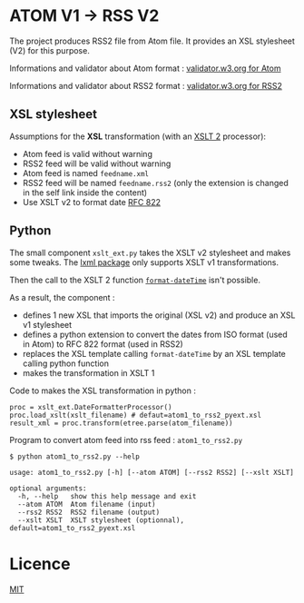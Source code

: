 # ATOM V1 -> RSS V2
The project produces RSS2 file from Atom file. It provides an XSL stylesheet (V2) for this purpose.

Informations and validator about Atom format : [validator.w3.org for Atom](https://validator.w3.org/feed/docs/atom.html)

Informations and validator about RSS2 format : [validator.w3.org for RSS2](https://validator.w3.org/feed/docs/rss2.html)

## XSL stylesheet
Assumptions for the **XSL** transformation (with an [XSLT 2](https://www.w3.org/TR/xslt20) processor):
 - Atom feed is valid without warning 
 - RSS2 feed will be valid without warning
 - Atom feed is named `feedname.xml`
 - RSS2 feed will be named `feedname.rss2` (only the extension is changed in the self link inside the content)
 - Use XSLT v2 to format date [RFC 822](http://www.faqs.org/rfcs/rfc822.html)

## Python 
The small component `xslt_ext.py` takes the XSLT v2 stylesheet and makes some tweaks.
The [lxml package](https://pypi.python.org/pypi/lxml) only supports XSLT v1 transformations. 

Then the call to the XSLT 2 function [`format-dateTime`](https://www.w3.org/TR/xslt20/#format-date) isn't possible. 

As a result, the component :
- defines 1 new XSL that imports the original (XSL v2) and produce an XSL v1 stylesheet
- defines a python extension to convert the dates from ISO format (used in Atom) to RFC 822 format (used in RSS2)
- replaces the XSL template calling `format-dateTime` by an XSL template calling python function
- makes the transformation in XSLT 1

Code to makes the XSL transformation in python :

```
proc = xslt_ext.DateFormatterProcessor()
proc.load_xslt(xslt_filename) # defaut=atom1_to_rss2_pyext.xsl
result_xml = proc.transform(etree.parse(atom_filename))

```

Program to convert atom feed into rss feed : `atom1_to_rss2.py`
```
$ python atom1_to_rss2.py --help

usage: atom1_to_rss2.py [-h] [--atom ATOM] [--rss2 RSS2] [--xslt XSLT]

optional arguments:
  -h, --help   show this help message and exit
  --atom ATOM  Atom filename (input)
  --rss2 RSS2  RSS2 filename (output)
  --xslt XSLT  XSLT stylesheet (optionnal), default=atom1_to_rss2_pyext.xsl
```


 # Licence 
[MIT](LICENSE)
